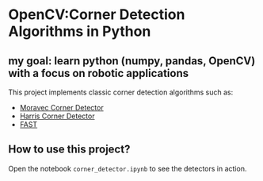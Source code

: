 # OpenCV:Corner Detection Algorithms in Python

## my goal: learn python (numpy, pandas, OpenCV) with a focus on robotic applications

This project implements classic corner detection algorithms such as:

- [Moravec Corner Detector](https://mahendrathapa.medium.com/moravec-corner-detector-5191f1c04b30)
- [Harris Corner Detector](https://docs.opencv.org/2.4/doc/tutorials/features2d/trackingmotion/harris_detector/harris_detector.html)
- [FAST](https://docs.opencv.org/4.x/df/d0c/tutorial_py_fast.html)
## How to use this project?

Open the notebook `corner_detector.ipynb` to see the detectors in action.
